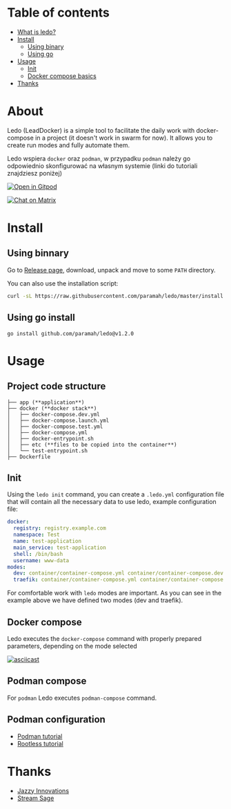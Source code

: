 # Table of contents

- [What is ledo?](#about)
- [Install](#install)
  - [Using binary](#using-binnary)
  - [Using go](#using-go-install)
- [Usage](#usage)
  - [Init](#init)
  - [Docker compose basics](#docker-compose)
- [Thanks](#thanks)

# About

Ledo (LeadDocker) is a simple tool to facilitate the daily work with docker-compose in a project (it doesn't work in swarm for now). It allows you to create run modes and fully automate them.

Ledo wspiera `docker` oraz `podman`, w przypadku `podman` należy go odpowiednio skonfigurować na własnym systemie (linki do tutoriali znajdziesz poniżej)

[![Open in Gitpod](https://gitpod.io/button/open-in-gitpod.svg)](https://gitpod.io/#https://github.com/paramah/ledo)

[![Chat on Matrix](https://matrix.to/img/matrix-badge.svg)](https://matrix.to/#/#ledo:matrix.cynarski.dev)

# Install

## Using binnary

Go to [Release page](https://github.com/paramah/ledo/releases), download, unpack and move to some `PATH` directory.

You can also use the installation script:

```bash
curl -sL https://raw.githubusercontent.com/paramah/ledo/master/install.sh | sudo sh
```

## Using go install

```
go install github.com/paramah/ledo@v1.2.0
```

# Usage

## Project code structure

```
├── app (**application**)
├── docker (**docker stack**)
│   ├── docker-compose.dev.yml
│   ├── docker-compose.launch.yml
│   ├── docker-compose.test.yml
│   ├── docker-compose.yml
│   ├── docker-entrypoint.sh
│   ├── etc (**files to be copied into the container**)
│   └── test-entrypoint.sh
├── Dockerfile
```

## Init

Using the `ledo init` command, you can create a `.ledo.yml` configuration file that will contain all the necessary data to use ledo, example configuration file:

```yaml
docker:
  registry: registry.example.com
  namespace: Test
  name: test-application
  main_service: test-application
  shell: /bin/bash
  username: www-data
modes:
  dev: container/container-compose.yml container/container-compose.dev.yml
  traefik: container/container-compose.yml container/container-compose.traefik.yml
```

For comfortable work with `ledo` modes are important. As you can see in the example above we have defined two modes (dev and traefik).

## Docker compose

Ledo executes the `docker-compose` command with properly prepared parameters, depending on the mode selected

[![asciicast](https://asciinema.org/a/fPVl1wmtZpZXnPl3ZazoenUhD.png)](https://asciinema.org/a/fPVl1wmtZpZXnPl3ZazoenUhD)

## Podman compose

For `podman` Ledo executes `podman-compose` command.

## Podman configuration

- [Podman tutorial](https://github.com/containers/podman/blob/main/docs/tutorials/podman_tutorial.md)
- [Rootless tutorial](https://github.com/containers/podman/blob/main/docs/tutorials/rootless_tutorial.md)

# Thanks

- [Jazzy Innovations](https://jazzy.pro)
- [Stream Sage](https://streamsage.io)

